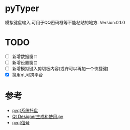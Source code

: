 # pyTyper
模拟键盘输入.可用于QQ密码框等不能粘贴的地方.
Version:0.1.0

# TODO
- [ ] 新增数据窗口
- [ ] 新增设置窗口
- [ ] 新增模拟键入剪切板内容(或许可以再加一个快捷键)
- [x] 换用qt,可跨平台

# 参考
- [pyqt系统托盘](https://blog.csdn.net/A18373279153/article/details/102961158)
- [Qt Designer生成和使用.py](https://www.jianshu.com/p/6fab1fe260d2)
- [pyqt信号](https://www.cnblogs.com/chenhaiming/p/9930628.html)